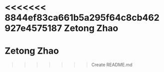 <<<<<<< 8844ef83ca661b5a295f64c8cb462927e4575187
Zetong Zhao
=======
# Zetong Zhao
>>>>>>> Create README.md
